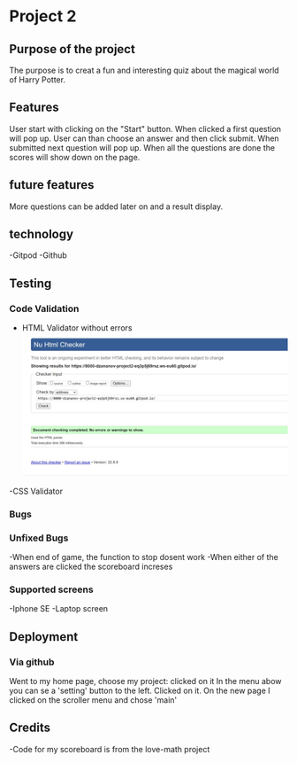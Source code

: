 <h1>Project 2</h1>
<h2>Purpose of the project</h2>
The purpose is to creat a fun and interesting quiz about the magical world of Harry Potter.

<h2>Features</h2>
User start with clicking on the "Start" button. When clicked a first question will pop up. User can than choose an answer and then click submit. When submitted next question will pop up. When all the questions are done the scores will show down on the page.


<h2>future features</h2>
More questions can be added later on and a result display.


<h2>technology</h2>
-Gitpod
-Github


<h2>Testing</h2> 
<h3>Code Validation</h3> 

  - HTML Validator without errors
  ![bild](/assets/images/html.validator.jpg)

  -CSS Validator


<h3>Bugs</h3>
<h3>Unfixed Bugs</h3> 
-When end of game, the function to stop dosent work
-When either of the answers are clicked the scoreboard increses
<h3>Supported screens</h3>
-Iphone SE
-Laptop screen
<h2>Deployment</h2> 
<h3>Via github</h3>
Went to my home page, choose my project: clicked on it
In the menu abow you can se a 'setting' button to the left. Clicked on it.
On the new page I clicked on the scroller menu and chose 'main'
   
<h2>Credits</h2>
-Code for my scoreboard is from the love-math project
